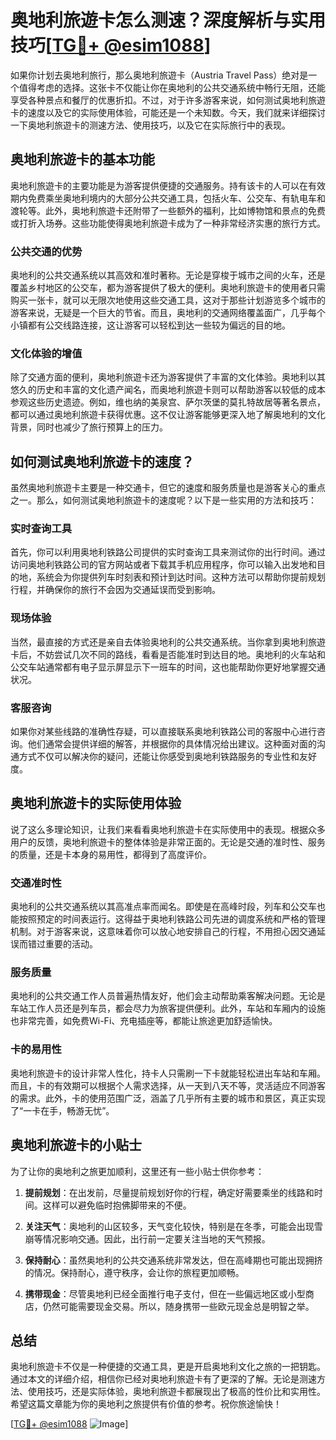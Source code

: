 # 奥地利旅遊卡怎么测速？深度解析与实用技巧[[TG💪+ @esim1088](https://t.me/s/esim1088)]

如果你计划去奥地利旅行，那么奥地利旅遊卡（Austria Travel Pass）绝对是一个值得考虑的选择。这张卡不仅能让你在奥地利的公共交通系统中畅行无阻，还能享受各种景点和餐厅的优惠折扣。不过，对于许多游客来说，如何测试奥地利旅遊卡的速度以及它的实际使用体验，可能还是一个未知数。今天，我们就来详细探讨一下奥地利旅遊卡的测速方法、使用技巧，以及它在实际旅行中的表现。

## 奥地利旅遊卡的基本功能

奥地利旅遊卡的主要功能是为游客提供便捷的交通服务。持有该卡的人可以在有效期内免费乘坐奥地利境内的大部分公共交通工具，包括火车、公交车、有轨电车和渡轮等。此外，奥地利旅遊卡还附带了一些额外的福利，比如博物馆和景点的免费或打折入场券。这些功能使得奥地利旅遊卡成为了一种非常经济实惠的旅行方式。

### 公共交通的优势

奥地利的公共交通系统以其高效和准时著称。无论是穿梭于城市之间的火车，还是覆盖乡村地区的公交车，都为游客提供了极大的便利。奥地利旅遊卡的使用者只需购买一张卡，就可以无限次地使用这些交通工具，这对于那些计划游览多个城市的游客来说，无疑是一个巨大的节省。而且，奥地利的交通网络覆盖面广，几乎每个小镇都有公交线路连接，这让游客可以轻松到达一些较为偏远的目的地。

### 文化体验的增值

除了交通方面的便利，奥地利旅遊卡还为游客提供了丰富的文化体验。奥地利以其悠久的历史和丰富的文化遗产闻名，而奥地利旅遊卡则可以帮助游客以较低的成本参观这些历史遗迹。例如，维也纳的美泉宫、萨尔茨堡的莫扎特故居等著名景点，都可以通过奥地利旅遊卡获得优惠。这不仅让游客能够更深入地了解奥地利的文化背景，同时也减少了旅行预算上的压力。

## 如何测试奥地利旅遊卡的速度？

虽然奥地利旅遊卡主要是一种交通卡，但它的速度和服务质量也是游客关心的重点之一。那么，如何测试奥地利旅遊卡的速度呢？以下是一些实用的方法和技巧：

### 实时查询工具

首先，你可以利用奥地利铁路公司提供的实时查询工具来测试你的出行时间。通过访问奥地利铁路公司的官方网站或者下载其手机应用程序，你可以输入出发地和目的地，系统会为你提供列车时刻表和预计到达时间。这种方法可以帮助你提前规划行程，并确保你的旅行不会因为交通延误而受到影响。

### 现场体验

当然，最直接的方式还是亲自去体验奥地利的公共交通系统。当你拿到奥地利旅遊卡后，不妨尝试几次不同的路线，看看是否能准时到达目的地。奥地利的火车站和公交车站通常都有电子显示屏显示下一班车的时间，这也能帮助你更好地掌握交通状况。

### 客服咨询

如果你对某些线路的准确性存疑，可以直接联系奥地利铁路公司的客服中心进行咨询。他们通常会提供详细的解答，并根据你的具体情况给出建议。这种面对面的沟通方式不仅可以解决你的疑问，还能让你感受到奥地利铁路服务的专业性和友好度。

## 奥地利旅遊卡的实际使用体验

说了这么多理论知识，让我们来看看奥地利旅遊卡在实际使用中的表现。根据众多用户的反馈，奥地利旅遊卡的整体体验是非常正面的。无论是交通的准时性、服务的质量，还是卡本身的易用性，都得到了高度评价。

### 交通准时性

奥地利的公共交通系统以其高准点率而闻名。即使是在高峰时段，列车和公交车也能按照预定的时间表运行。这得益于奥地利铁路公司先进的调度系统和严格的管理机制。对于游客来说，这意味着你可以放心地安排自己的行程，不用担心因交通延误而错过重要的活动。

### 服务质量

奥地利的公共交通工作人员普遍热情友好，他们会主动帮助乘客解决问题。无论是车站工作人员还是列车员，都会尽力为旅客提供便利。此外，车站和车厢内的设施也非常完善，如免费Wi-Fi、充电插座等，都能让旅途更加舒适愉快。

### 卡的易用性

奥地利旅遊卡的设计非常人性化，持卡人只需刷一下卡就能轻松进出车站和车厢。而且，卡的有效期可以根据个人需求选择，从一天到八天不等，灵活适应不同游客的需求。此外，卡的使用范围广泛，涵盖了几乎所有主要的城市和景区，真正实现了“一卡在手，畅游无忧”。

## 奥地利旅遊卡的小贴士

为了让你的奥地利之旅更加顺利，这里还有一些小贴士供你参考：

1. **提前规划**：在出发前，尽量提前规划好你的行程，确定好需要乘坐的线路和时间。这样可以避免临时抱佛脚带来的不便。
   
2. **关注天气**：奥地利的山区较多，天气变化较快，特别是在冬季，可能会出现雪崩等情况影响交通。因此，出行前一定要关注当地的天气预报。

3. **保持耐心**：虽然奥地利的公共交通系统非常发达，但在高峰期也可能出现拥挤的情况。保持耐心，遵守秩序，会让你的旅程更加顺畅。

4. **携带现金**：尽管奥地利已经全面推行电子支付，但在一些偏远地区或小型商店，仍然可能需要现金交易。所以，随身携带一些欧元现金总是明智之举。

## 总结

奥地利旅遊卡不仅是一种便捷的交通工具，更是开启奥地利文化之旅的一把钥匙。通过本文的详细介绍，相信你已经对奥地利旅遊卡有了更深的了解。无论是测速方法、使用技巧，还是实际体验，奥地利旅遊卡都展现出了极高的性价比和实用性。希望这篇文章能为你的奥地利之旅提供有价值的参考。祝你旅途愉快！

[[TG💪+ @esim1088](https://t.me/s/esim1088) ![Image](https://i.postimg.cc/4NQfJmqS/Snipaste-2025-05-13-00-14-12.png)]